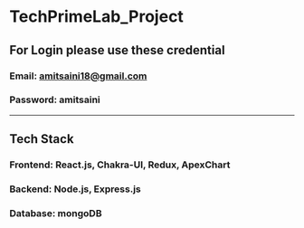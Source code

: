# TechPrimeLab_Project

## For Login please use these credential
### Email: amitsaini18@gmail.com
### Password: amitsaini
---------------------------------------------------------------

## Tech Stack
### Frontend: React.js, Chakra-UI, Redux, ApexChart
### Backend: Node.js, Express.js
### Database: mongoDB

